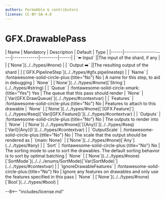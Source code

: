 ```yaml
---
authors: Formabble & contributors
license: CC-BY-SA-4.0
---
```



# GFX.DrawablePass

<div class="sh-parameters" markdown="1">
| Name | Mandatory | Description | Default | Type |
|------|---------------------|-------------|---------|------|
| `⬅️ Input` ||The input of the shard, if any | | [`None`](../../types/#none) |
| `Output ➡️` ||The resulting output of the shard | | [`GFX.PipelineStep`](../../types/#gfx.pipelinestep) |
| `Name` | :fontawesome-solid-circle-plus:{title="No"} No  | A name for this step, to aid in debugging | `None` | [`None`](../../types/#none)[`String`](../../types/#string) |
| `Queue` | :fontawesome-solid-circle-xmark:{title="Yes"} Yes  | The queue that this pass should render | `None` | [`Var(GFX.DrawQueue)`](../../types/#contextvar) |
| `Features` | :fontawesome-solid-circle-plus:{title="No"} No  | Features to attach to this drawable | `None` | [`None`](../../types/#none)[`[GFX.Feature]`](../../types/#seq)[`Var([GFX.Feature])`](../../types/#contextvar) |
| `Outputs` | :fontawesome-solid-circle-plus:{title="No"} No  | The outputs to render into | `None` | [`None`](../../types/#none)[`[{Any}]`](../../types/#seq)[`Var([{Any}])`](../../types/#contextvar) |
| `OutputScale` | :fontawesome-solid-circle-plus:{title="No"} No  | The scale that the output should be rendered as | `{main: None}` | [`None`](../../types/#none)[`Any`](../../types/#any) |
| `Sort` | :fontawesome-solid-circle-plus:{title="No"} No  | The sorting mode to use to sort the drawables. The default sorting behavior is to sort by optimal batching | `None` | [`None`](../../types/#none)[`SortMode`](../../../enums/SortMode)[`Var(SortMode)`](../../types/#contextvar) |
| `IgnoreDrawableFeatures` | :fontawesome-solid-circle-plus:{title="No"} No  | Ignore any features on drawables and only use the features specified in this pass | `None` | [`None`](../../types/#none)[`Bool`](../../types/#bool) |

</div>



--8<-- "includes/license.md"

